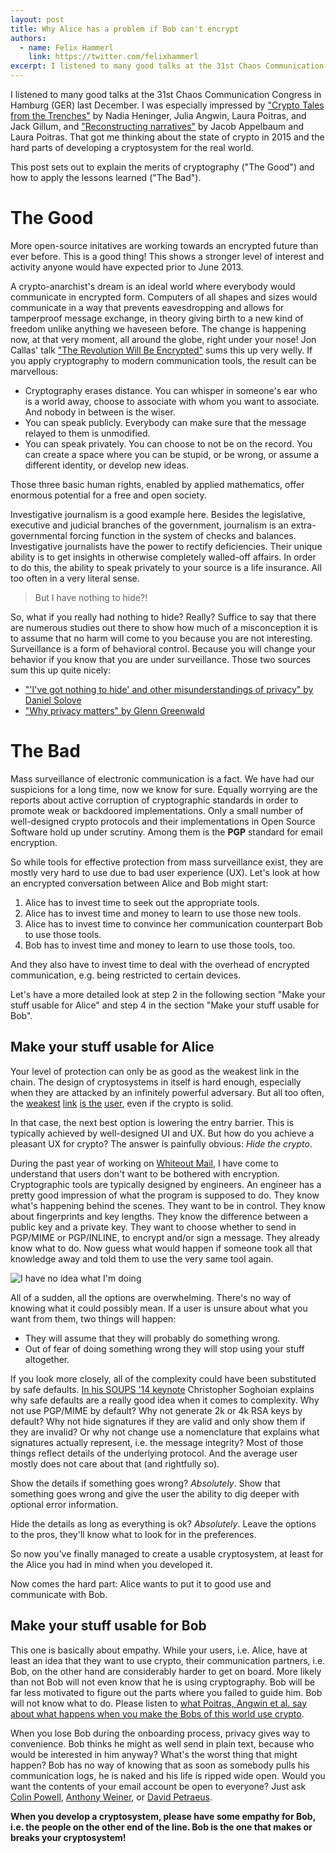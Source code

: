 ```yaml
---
layout: post
title: Why Alice has a problem if Bob can't encrypt
authors:
  - name: Felix Hammerl
    link: https://twitter.com/felixhammerl
excerpt: I listened to many good talks at the 31st Chaos Communication Congress in Hamburg (GER) last December. I was especially impressed by
---
```

      
I listened to many good talks at the 31st Chaos Communication Congress in Hamburg (GER) last December. I was especially impressed by ["Crypto Tales from the Trenches"](https://media.ccc.de/browse/congress/2014/31c3_-_6154_-_en_-_saal_1_-_201412272300_-_crypto_tales_from_the_trenches_-_nadia_heninger_-_julia_angwin_-_laura_poitras_-_jack_gillum.html#video) by Nadia Heninger, Julia Angwin, Laura Poitras, and Jack Gillum, and ["Reconstructing narratives"](https://media.ccc.de/browse/congress/2014/31c3_-_6258_-_en_-_saal_1_-_201412282030_-_reconstructing_narratives_-_jacob_-_laura_poitras.html#video) by Jacob Appelbaum and Laura Poitras. That got me thinking about the state of crypto in 2015 and the hard parts of developing a cryptosystem for the real world.

This post sets out to explain the merits of cryptography ("The Good") and how to apply the lessons learned ("The Bad").

# The Good

More open-source initatives are working towards an encrypted future than ever before. This is a good thing! This shows a stronger level of interest and activity anyone would have expected prior to June 2013.

A crypto-anarchist's dream is an ideal world where everybody would communicate in encrypted form. Computers of all shapes and sizes would communicate in a way that prevents eavesdropping and allows for tamperproof message exchange, in theory giving birth to a new kind of freedom unlike anything we haveseen before. The change is happening now, at that very moment, all around the globe, right under your nose! Jon Callas' talk ["The Revolution Will Be Encrypted"](https://www.youtube.com/watch?v=VLTGyYU52VQ) sums this up very welly. If you apply cryptography to modern communication tools, the result can be marvellous:

* Cryptography erases distance. You can whisper in someone's ear who is a world away, choose to associate with whom you want to associate. And nobody in between is the wiser.
* You can speak publicly. Everybody can make sure that the message relayed to them is unmodified.
* You can speak privately. You can choose to not be on the record. You can create a space where you can be stupid, or be wrong, or assume a different identity, or develop new ideas.

Those three basic human rights, enabled by applied mathematics, offer enormous potential for a free and open society.

Investigative journalism is a good example here. Besides the legislative, executive and judicial branches of the government, journalism is an extra-governmental forcing function in the system of checks and balances. Investigative journalists have the power to rectify deficiencies. Their unique ability is to get insights in otherwise completely walled-off affairs. In order to do this, the ability to speak privately to your source is a life insurance. All too often in a very literal sense.

> But I have nothing to hide?!

So, what if you really had nothing to hide? Really? Suffice to say that there are numerous studies out there to show how much of a misconception it is to assume that no harm will come to you because you are not interesting. Surveillance is a form of behavioral control. Because you will change your behavior if you know that you are under surveillance. Those two sources sum this up quite nicely:

* ["'I've got nothing to hide' and other misunderstandings of privacy" by Daniel Solove](http://tehlug.org/files/solove.pdf)
* ["Why privacy matters" by Glenn Greenwald](http://www.ted.com/talks/glenn_greenwald_why_privacy_matters)

# The Bad

Mass surveillance of electronic communication is a fact. We have had our suspicions for a long time, now we know for sure. Equally worrying are the reports about active corruption of cryptographic standards in order to promote weak or backdoored implementations. Only a small number of well-designed crypto protocols and their implementations in Open Source Software hold up under scrutiny. Among them is the **PGP** standard for email encryption.

So while tools for effective protection from mass surveillance exist, they are mostly very hard to use due to bad user experience (UX). Let's look at how an encrypted conversation between Alice and Bob might start:

1) Alice has to invest time to seek out the appropriate tools.
2) Alice has to invest time and money to learn to use those new tools.
3) Alice has to invest time to convince her communication counterpart Bob to use those tools.
4) Bob has to invest time and money to learn to use those tools, too.

And they also have to invest time to deal with the overhead of encrypted communication, e.g. being restricted to certain devices.

Let's have a more detailed look at step 2 in the following section "Make your stuff usable for Alice" and step 4 in the section "Make your stuff usable for Bob".

## Make your stuff usable for Alice

Your level of protection can only be as good as the weakest link in the chain. The design of cryptosystems in itself is hard enough, especially when they are attacked by an infinitely powerful adversary. But all too often, the [weakest](http://www.cs.berkeley.edu/~tygar/papers/Why_Johnny_Cant_Encrypt/USENIX.pdf) [link](http://www.chariotsfire.com/pub/sheng-poster_abstract.pdf) [is the](http://www.academia.edu/3042410/Crying_Wolf_An_Empirical_Study_of_SSL_Warning_Effectiveness) [user](http://www.cl.cam.ac.uk/users/rja14/Papers/wcf.pdf), even if the crypto is solid.

In that case, the next best option is lowering the entry barrier. This is typically achieved by well-designed UI and UX. But how do you achieve a pleasant UX for crypto? The answer is painfully obvious: *Hide the crypto*.

During the past year of working on [Whiteout Mail](https://mail.whiteout.io/), I have come to understand that users don't want to be bothered with encryption. Cryptographic tools are typically designed by engineers. An engineer has a pretty good impression of what the program is supposed to do. They know what's happening behind the scenes. They want to be in control. They know about fingerprints and key lengths. They know the difference between a public key and a private key. They want to choose whether to send in PGP/MIME or PGP/INLINE, to encrypt and/or sign a message. They already know what to do. Now guess what would happen if someone took all that knowledge away and told them to use the very same tool again.

![I have no idea what I'm doing](http://i1.kym-cdn.com/photos/images/facebook/000/234/739/fa5.jpg)

All of a sudden, all the options are overwhelming. There's no way of knowing what it could possibly mean. If a user is unsure about what you want from them, two things will happen:

* They will assume that they will probably do something wrong.
* Out of fear of doing something wrong they will stop using your stuff altogether.

If you look more closely, all of the complexity could have been substituted by safe defaults. [In his SOUPS '14 keynote](https://www.youtube.com/watch?v=is9luGFzqgA) Christopher Soghoian explains why safe defaults are a really good idea when it comes to complexity. Why not use PGP/MIME by default? Why not generate 2k or 4k RSA keys by default? Why not hide signatures if they are valid and only show them if they are invalid? Or why not change use a nomenclature that explains what signatures actually represent, i.e. the message integrity? Most of those things reflect details of the underlying protocol. And the average user mostly does not care about that (and rightfully so).

Show the details if something goes wrong? *Absolutely*. Show that something goes wrong and give the user the ability to dig deeper with optional error information.

Hide the details as long as everything is ok? *Absolutely*. Leave the options to the pros, they'll know what to look for in the preferences.

So now you've finally managed to create a usable cryptosystem, at least for the Alice you had in mind when you developed it. 

Now comes the hard part: Alice wants to put it to good use and communicate with Bob.

## Make your stuff usable for Bob

This one is basically about empathy. While your users, i.e. Alice, have at least an idea that they want to use crypto, their communication partners, i.e. Bob, on the other hand are considerably harder to get on board. More likely than not Bob will not even know that he is using cryptography. Bob will be far less motivated to figure out the parts where you failed to guide him. Bob will not know what to do. Please listen to [what Poitras, Angwin et al. say about what happens when you make the Bobs of this world use crypto](https://media.ccc.de/browse/congress/2014/31c3_-_6154_-_en_-_saal_1_-_201412272300_-_crypto_tales_from_the_trenches_-_nadia_heninger_-_julia_angwin_-_laura_poitras_-_jack_gillum.html#video).

When you lose Bob during the onboarding process, privacy gives way to convenience. Bob thinks he might as well send in plain text, because who would be interested in him anyway? What's the worst thing that might happen? Bob has no way of knowing that as soon as somebody pulls his communication logs, he is naked and his life is ripped wide open. Would you want the contents of your email account be open to everyone? Just ask [Colin Powell](http://www.dailymail.co.uk/news/article-2382681/Colin-Powell-admits-sending-personal-emails-Romanian-diplomat-DENIES-having-affair-hacker-threatens-leak-intimate-messages.html), [Anthony Weiner](http://edition.cnn.com/2011/POLITICS/06/16/weiner.scandal/), or [David Petraeus](http://edition.cnn.com/2012/11/12/us/petraeus-cia-resignation/).

**When you develop a cryptosystem, please have some empathy for Bob, i.e. the people on the other end of the line. Bob is the one that makes or breaks your cryptosystem!**
